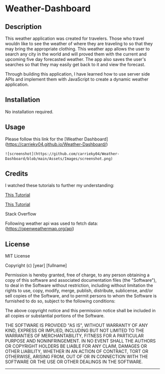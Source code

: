 # Weather-Dashboard


## Description

This weather application was created for travelers. Those who travel wouldn like to see the weather of where they are traveling to so that they may bring the appropriate clothing.
This weather app allows the user to search any city in the world and will proved them with 
the current and upcoming five day forecasted weather. The app also saves the user's searches so that they may easily get back to it and view the forecast. 

Through building this application, I have learned how to use server side APIs and implement them with JavaScript to create a dynamic weather application.



## Installation

No installation required.

## Usage

Please follow this link for the [Weather Dashboard]
(https://carrieky04.github.io/Weather-Dashboard/)
    
    ![screenshot](https://github.com/carrieky04/Weather-Dashboard/blob/main/Assets/Images/screenshot.png)
    

## Credits

I watched these tutorials to further my understanding:

[This Tutorial](https://youtu.be/WZNG8UomjSI)

[This Tutorial](https://youtu.be/ecT42O6I_WI)

Stack Overflow

Following weather api was used to fetch data: 
(https://openweathermap.org/api)

## License

MIT License

Copyright (c) [year] [fullname]

Permission is hereby granted, free of charge, to any person obtaining a copy
of this software and associated documentation files (the "Software"), to deal
in the Software without restriction, including without limitation the rights
to use, copy, modify, merge, publish, distribute, sublicense, and/or sell
copies of the Software, and to permit persons to whom the Software is
furnished to do so, subject to the following conditions:

The above copyright notice and this permission notice shall be included in all
copies or substantial portions of the Software.

THE SOFTWARE IS PROVIDED "AS IS", WITHOUT WARRANTY OF ANY KIND, EXPRESS OR
IMPLIED, INCLUDING BUT NOT LIMITED TO THE WARRANTIES OF MERCHANTABILITY,
FITNESS FOR A PARTICULAR PURPOSE AND NONINFRINGEMENT. IN NO EVENT SHALL THE
AUTHORS OR COPYRIGHT HOLDERS BE LIABLE FOR ANY CLAIM, DAMAGES OR OTHER
LIABILITY, WHETHER IN AN ACTION OF CONTRACT, TORT OR OTHERWISE, ARISING FROM,
OUT OF OR IN CONNECTION WITH THE SOFTWARE OR THE USE OR OTHER DEALINGS IN THE
SOFTWARE.

---

